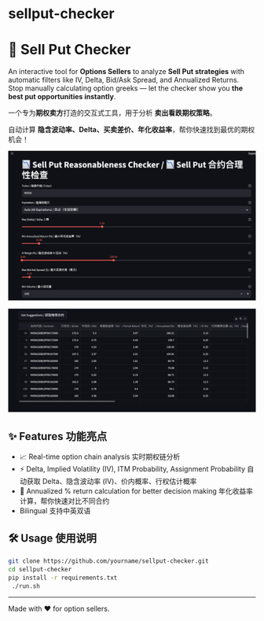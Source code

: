 # sellput-checker

# 🚀 Sell Put Checker

An interactive tool for **Options Sellers** to analyze **Sell Put strategies** with automatic filters like IV, Delta, Bid/Ask Spread, and Annualized Returns.  
Stop manually calculating option greeks — let the checker show you **the best put opportunities instantly**.  

一个专为**期权卖方**打造的交互式工具，用于分析 **卖出看跌期权策略**。

自动计算 **隐含波动率、Delta、买卖差价、年化收益率**，帮你快速找到最优的期权机会！

![Demo Screenshot](1.png)

![Demo Screenshot](2.png)

## ✨ Features 功能亮点
- 📈 Real-time option chain analysis   实时期权链分析
- ⚡ Delta, Implied Volatility (IV), ITM Probability, Assignment Probability  自动获取 Delta、隐含波动率 (IV)、价内概率、行权估计概率
- 🎯 Annualized % return calculation for better decision making   年化收益率计算，帮你快速对比不同合约
- Bilingual 支持中英双语

## 🛠️ Usage 使用说明
```bash
git clone https://github.com/yourname/sellput-checker.git
cd sellput-checker
pip install -r requirements.txt
 ./run.sh
```



---

Made with ❤ for option sellers.
